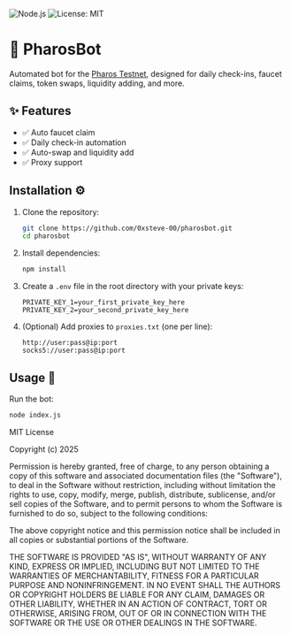 ![Node.js](https://img.shields.io/badge/node-%3E=18.0.0-brightgreen)
![License: MIT](https://img.shields.io/badge/License-MIT-yellow.svg)



# 🦊 PharosBot

Automated bot for the [Pharos Testnet](https://pharosnetwork.xyz), designed for daily check-ins, faucet claims, token swaps, liquidity adding, and more.

## ✨ Features

- ✅ Auto faucet claim
- ✅ Daily check-in automation
- ✅ Auto-swap and liquidity add
- ✅ Proxy support

## Installation ⚙️

1. Clone the repository:
   ```bash
   git clone https://github.com/0xsteve-00/pharosbot.git
   cd pharosbot
   ```

2. Install dependencies:
   ```bash
   npm install
   ```

3. Create a `.env` file in the root directory with your private keys:
   ```
   PRIVATE_KEY_1=your_first_private_key_here
   PRIVATE_KEY_2=your_second_private_key_here
   ```

4. (Optional) Add proxies to `proxies.txt` (one per line):
   ```
   http://user:pass@ip:port
   socks5://user:pass@ip:port
   ```
   
## Usage 🚀

   Run the bot:
   ```bash
   node index.js
   ```
MIT License

Copyright (c) 2025 

Permission is hereby granted, free of charge, to any person obtaining a copy
of this software and associated documentation files (the "Software"), to deal
in the Software without restriction, including without limitation the rights to
use, copy, modify, merge, publish, distribute, sublicense, and/or sell copies of
the Software, and to permit persons to whom the Software is furnished to do so,
subject to the following conditions:

The above copyright notice and this permission notice shall be included in all
copies or substantial portions of the Software.

THE SOFTWARE IS PROVIDED "AS IS", WITHOUT WARRANTY OF ANY KIND, EXPRESS OR
IMPLIED, INCLUDING BUT NOT LIMITED TO THE WARRANTIES OF MERCHANTABILITY,
FITNESS FOR A PARTICULAR PURPOSE AND NONINFRINGEMENT. IN NO EVENT SHALL THE
AUTHORS OR COPYRIGHT HOLDERS BE LIABLE FOR ANY CLAIM, DAMAGES OR OTHER LIABILITY,
WHETHER IN AN ACTION OF CONTRACT, TORT OR OTHERWISE, ARISING FROM, OUT OF OR IN
CONNECTION WITH THE SOFTWARE OR THE USE OR OTHER DEALINGS IN THE SOFTWARE.
